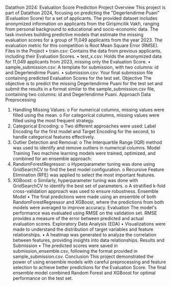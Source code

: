 Datathon 2024: Evaluation Score Prediction
Project Overview
This project is part of Datathon 2024, focusing on predicting the "Degerlendirme Puani" (Evaluation Score) for a set of applicants. The provided dataset includes anonymized information on applicants from the Girişimcilik Vakfı, ranging from personal background to educational and socio-economic data.
The task involves building predictive models that estimate the missing evaluation scores for a group of 11,049 applicants from the year 2023. The evaluation metric for this competition is Root Mean Square Error (RMSE).
Files in the Project
•	train.csv: Contains the data from previous applicants, including their Evaluation Scores.
•	test_x.csv: Holds the anonymized data for 11,049 applicants from 2023, missing only the Evaluation Score.
•	sample_submission.csv: A template for submission, with two columns: id and Degerlendirme Puani.
•	submission.csv: Your final submission file containing predicted Evaluation Scores for the test set.
Objective
The objective is to predict the missing Degerlendirme Puani for the test set and submit the results in a format similar to the sample_submission.csv file, containing two columns: id and Degerlendirme Puani.
Approach
Data Preprocessing
1.	Handling Missing Values:
o	For numerical columns, missing values were filled using the mean.
o	For categorical columns, missing values were filled using the most frequent strategy.
2.	Categorical Encoding:
o	Two different approaches were used: Label Encoding for the first model and Target Encoding for the second, to handle categorical features effectively.
3.	Outlier Detection and Removal:
o	The Interquartile Range (IQR) method was used to identify and remove outliers in numerical columns.
Model Training
Two machine learning models were trained, optimized, and combined for an ensemble approach:
1.	RandomForestRegressor:
o	Hyperparameter tuning was done using GridSearchCV to find the best model configuration.
o	Recursive Feature Elimination (RFE) was applied to select the most important features.
2.	XGBoost:
o	Similarly, hyperparameter tuning was done with GridSearchCV to identify the best set of parameters.
o	A stratified k-fold cross-validation approach was used to ensure robustness.
Ensemble Model
•	The final predictions were made using an ensemble of both RandomForestRegressor and XGBoost, where the predictions from both models were averaged to improve accuracy.
Evaluation
The model's performance was evaluated using RMSE on the validation set. RMSE provides a measure of the error between predicted and actual evaluation scores.
Exploratory Data Analysis (EDA)
•	Visualizations were made to understand the distribution of target variables and feature relationships.
•	A heatmap was generated to analyze the correlation between features, providing insights into data relationships.
Results and Submission
•	The predicted scores were saved in submission_ensemble.csv, following the format provided in sample_submission.csv.
Conclusion
This project demonstrated the power of using ensemble models with careful preprocessing and feature selection to achieve better predictions for the Evaluation Score. The final ensemble model combined Random Forest and XGBoost for optimal performance on the test set.
